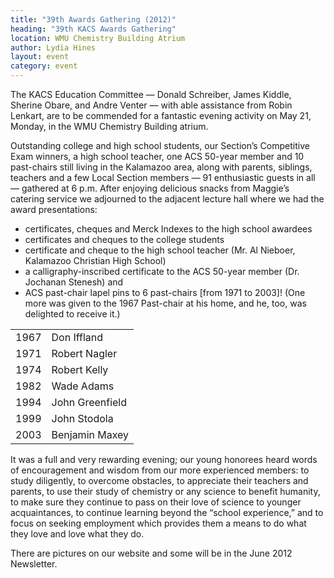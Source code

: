 ```yaml
---
title: "39th Awards Gathering (2012)"
heading: "39th KACS Awards Gathering"
location: WMU Chemistry Building Atrium
author: Lydia Hines
layout: event
category: event
---
```


The KACS Education Committee — Donald Schreiber, James Kiddle, Sherine Obare, and Andre
Venter — with able assistance from Robin Lenkart, are to be commended for a fantastic evening
activity on May 21, Monday, in the WMU Chemistry Building atrium.

Outstanding college and high school students, our Section’s Competitive Exam winners, a high
school teacher, one ACS 50-year member and 10 past-chairs still living in the Kalamazoo area,
along with parents, siblings, teachers and a few Local Section members — 91 enthusiastic guests
in all — gathered at 6 p.m. After enjoying delicious snacks from Maggie’s catering service we
adjourned to the adjacent lecture hall where we had the award presentations:

- certificates, cheques and Merck Indexes to the high school awardees
- certificates and cheques to the college students
- certificate and cheque to the high school teacher (Mr. Al Nieboer, Kalamazoo Christian High School)
- a calligraphy-inscribed certificate to the ACS 50-year member (Dr. Jochanan Stenesh) and
- ACS past-chair lapel pins to 6 past-chairs [from 1971 to 2003]! (One more was given to the 1967 Past-chair at his home, and he, too, was delighted to receive it.)
<table class="table">
  <tr>
    <td>1967</td>
    <td>Don Iffland</td>
  </tr>
  <tr>
    <td>1971</td>
    <td>Robert Nagler</td>
  </tr>
  <tr>
    <td>1974</td>
    <td>Robert Kelly</td>
  </tr>
  <tr>
    <td>1982</td>
    <td>Wade Adams</td>
  </tr>
  <tr>
    <td>1994</td>
    <td>John Greenfield</td>
  </tr>
  <tr>
    <td>1999</td>
    <td>John Stodola</td>
  </tr>
  <tr>
    <td>2003</td>
    <td>Benjamin Maxey</td>
  </tr>
</table>

It was a full and very rewarding evening; our young honorees heard
words of encouragement and wisdom from our more experienced members:
to study diligently, to overcome obstacles, to appreciate their
teachers and parents, to use their study of chemistry or any science
to benefit humanity, to make sure they continue to pass on their love
of science to younger acquaintances, to continue learning beyond the
“school experience,” and to focus on seeking employment which provides
them a means to do what they love and love what they do.

There are pictures on our website and some will be in the June 2012 Newsletter.
